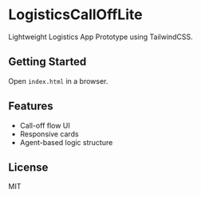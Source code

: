 # LogisticsCallOffLite

Lightweight Logistics App Prototype using TailwindCSS.

## Getting Started
Open `index.html` in a browser.

## Features
- Call-off flow UI
- Responsive cards
- Agent-based logic structure

## License
MIT
